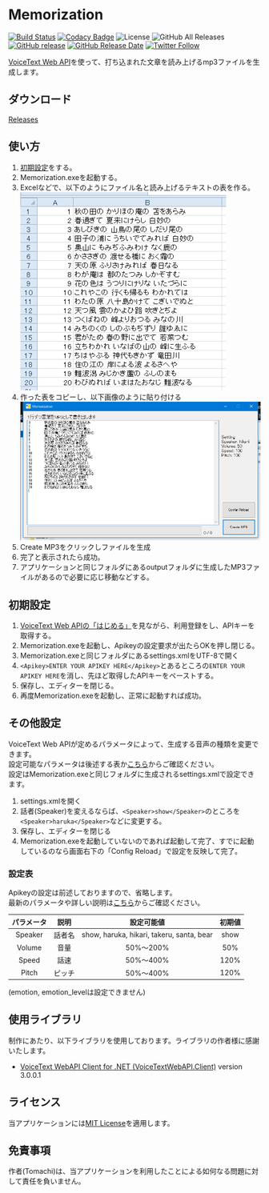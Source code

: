 # Memorization

[![Build Status](https://travis-ci.org/book000/Memorization.svg?branch=master)](https://travis-ci.org/book000/Memorization)
[![Codacy Badge](https://api.codacy.com/project/badge/Grade/bedbf4dfeb7c45e488f4c80d431730d7)](https://www.codacy.com/app/book000/Memorization?utm_source=github.com&amp;utm_medium=referral&amp;utm_content=book000/Memorization&amp;utm_campaign=Badge_Grade)
![License](https://img.shields.io/github/license/book000/Memorization.svg)
![GitHub All Releases](https://img.shields.io/github/downloads/book000/Memorization/total.svg)
[![GitHub release](https://img.shields.io/github/release/book000/Memorization.svg)](https://github.com/book000/Memorization/releases)
[![GitHub Release Date](https://img.shields.io/github/release-date/book000/Memorization.svg)](https://github.com/book000/Memorization/releases)
[![Twitter Follow](https://img.shields.io/twitter/follow/book000.svg?style=social)](https://twitter.com/book000)

[VoiceText Web API](https://cloud.voicetext.jp/webapi)を使って、打ち込まれた文章を読み上げるmp3ファイルを生成します。

## ダウンロード

[Releases](https://github.com/book000/Memorization/releases)

## 使い方

1. [初期設定](#初期設定)をする。
2. Memorization.exeを起動する。
3. Excelなどで、以下のようにファイル名と読み上げるテキストの表を作る。
  ![](UsageImg/List.png)
4. 作った表をコピーし、以下画像のように貼り付ける
  ![](UsageImg/Paste.png)
5. Create MP3をクリックしファイルを生成
6. 完了と表示されたら成功。
7. アプリケーションと同じフォルダにあるoutputフォルダに生成したMP3ファイルがあるので必要に応じ移動などする。

## 初期設定

1. [VoiceText Web APIの「はじめる」](https://cloud.voicetext.jp/webapi/docs/introduction)を見ながら、利用登録をし、APIキーを取得する。
1. Memorization.exeを起動し、Apikeyの設定要求が出たらOKを押し閉じる。
2. Memorization.exeと同じフォルダにあるsettings.xmlをUTF-8で開く
3. `<Apikey>ENTER YOUR APIKEY HERE</Apikey>`とあるところの`ENTER YOUR APIKEY HERE`を消し、先ほど取得したAPIキーをペーストする。
4. 保存し、エディターを閉じる。
5. 再度Memorization.exeを起動し、正常に起動すれば成功。

## その他設定

VoiceText Web APIが定めるパラメータによって、生成する音声の種類を変更できます。  
設定可能なパラメータは後述する表か[こちら](https://cloud.voicetext.jp/webapi/docs/api#section-3)からご確認ください。  
設定はMemorization.exeと同じフォルダに生成されるsettings.xmlで設定できます。

1. settings.xmlを開く
2. 話者(Speaker)を変えるならば、`<Speaker>show</Speaker>`のところを`<Speaker>haruka</Speaker>`などに変更する。
3. 保存し、エディターを閉じる
4. Memorization.exeを起動していないのであれば起動して完了、すでに起動しているのなら画面右下の「Config Reload」で設定を反映して完了。

### 設定表

Apikeyの設定は前述しておりますので、省略します。  
最新のパラメータや詳しい説明は[こちら](https://cloud.voicetext.jp/webapi/docs/api#section-3)からご確認ください。

|パラメータ|説明|設定可能値|初期値|
|:-:|:-:|:-:|:-:|
|Speaker|話者名|show, haruka, hikari, takeru, santa, bear|show|
|Volume|音量|50%～200%|50%|
|Speed|話速|50%～400%|120%|
|Pitch|ピッチ|50%～400%|120%|

(emotion, emotion_levelは設定できません)

## 使用ライブラリ

制作にあたり、以下ライブラリを使用しております。ライブラリの作者様に感謝いたします。

- [VoiceText WebAPI Client for .NET (VoiceTextWebAPI.Client)](https://github.com/jsakamoto/voicetext-webapi-client4net) version 3.0.0.1

## ライセンス

当アプリケーションには[MIT License](https://github.com/book000/Memorization/blob/master/LICENSE)を適用します。

## 免責事項

作者(Tomachi)は、当アプリケーションを利用したことによる如何なる問題に対して責任を負いません。
